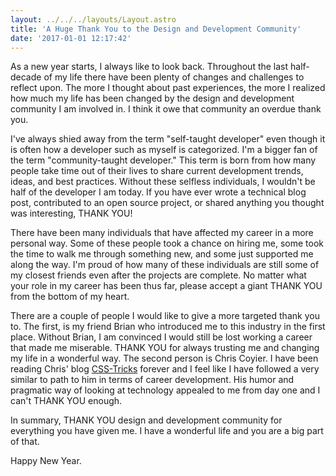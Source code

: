 ```yaml
---
layout: ../../../layouts/Layout.astro
title: 'A Huge Thank You to the Design and Development Community'
date: '2017-01-01 12:17:42'
---
```


As a new year starts, I always like to look back. Throughout the last half-decade of my life there have been plenty of changes and challenges to reflect upon. The more I thought about past experiences, the more I realized how much my life has been changed by the design and development community I am involved in. I think it owe that community an overdue thank you.

I've always shied away from the term "self-taught developer" even though it is often how a developer such as myself is categorized. I'm a bigger fan of the term "community-taught developer." This term is born from how many people take time out of their lives to share current development trends, ideas, and best practices. Without these selfless individuals, I wouldn't be half of the developer I am today. If you have ever wrote a technical blog post, contributed to an open source project, or shared anything you thought was interesting, THANK YOU!

There have been many individuals that have affected my career in a more personal way. Some of these people took a chance on hiring me, some took the time to walk me through something new, and some just supported me along the way. I'm proud of how many of these individuals are still some of my closest friends even after the projects are complete. No matter what your role in my career has been thus far, please accept a giant THANK YOU from the bottom of my heart.

There are a couple of people I would like to give a more targeted thank you to. The first, is my friend Brian who introduced me to this industry in the first place. Without Brian, I am convinced I would still be lost working a career that made me miserable. THANK YOU for always trusting me and changing my life in a wonderful way. The second person is Chris Coyier. I have been reading Chris' blog [CSS-Tricks](http://www.css-tricks.com) forever and I feel like I have followed a very similar to path to him in terms of career development. His humor and pragmatic way of looking at technology appealed to me from day one and I can't THANK YOU enough.

In summary, THANK YOU design and development community for everything you have given me. I have a wonderful life and you are a big part of that.

Happy New Year.









